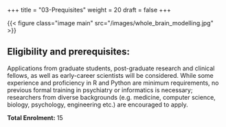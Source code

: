+++
title = "03-Prequisites"
weight = 20
draft = false
+++

{{< figure class="image main" src="/images/whole_brain_modelling.jpg" >}}

## Eligibility and prerequisites: 

Applications from graduate students, post-graduate research and clinical fellows, as well as
early-career scientists will be considered. While some experience and proficiency in R and Python are minimum
requirements, no previous formal training in psychiatry or informatics is necessary; researchers from diverse
backgrounds (e.g. medicine, computer science, biology, psychology, engineering etc.) are encouraged to apply.

**Total Enrolment:** 15

